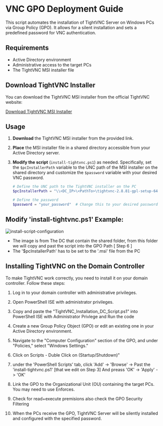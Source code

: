 # VNC GPO Deployment Guide

This script automates the installation of TightVNC Server on Windows PCs via Group Policy (GPO). It allows for a silent installation and sets a predefined password for VNC authentication.

## Requirements

- Active Directory environment
- Administrative access to the target PCs
- The TightVNC MSI installer file

## Download TightVNC Installer

You can download the TightVNC MSI installer from the official TightVNC website:

[Download TightVNC MSI Installer](https://www.tightvnc.com/download.php)

## Usage

1. **Download** the TightVNC MSI installer from the provided link.

2. **Place** the MSI installer file in a shared directory accessible from your Active Directory server.

3. **Modify the script** (`install-tightvnc.ps1`) as needed. Specifically, set the `$pcInstallerPath` variable to the UNC path of the MSI installer on the shared directory and customize the `$password` variable with your desired VNC password.

   ```powershell
   # Define the UNC path to the TightVNC installer on the PC
   $pcInstallerPath = "\\<DC_IP>\<PathTo>\tightvnc-2.8.81-gpl-setup-64bit.msi"   # Change this to your desired IP + Path

   # Define the password
   $password = "your_password"  # Change this to your desired password

## Modify 'install-tightvnc.ps1' Example: 
![install-script-configuration](https://github.com/DorArlaki/Remote-TightVNC-Installer/assets/107101354/5eff632f-bd92-4b99-a3ec-7faaebad524f)


   - The image is from The DC that contain the shared folder, from this folder we will copy and past the script into the GPO Path [ Step 6 ] 
   - The '$pcInstallerPath' has to be set to the '.msi' file from the PC


## Installing TightVNC on the Domain Controller

To make TightVNC work correctly, you need to install it on your domain controller. Follow these steps:

1. Log in to your domain controller with administrative privileges.

2. Open PowerShell ISE with administrator privileges.

3. Copy and paste the "TightVNC_Installation_DC_Script.ps1" into PowerShell ISE with Administrator Privlege and Run the code

4. Create a new Group Policy Object (GPO) or edit an existing one in your Active Directory environment.

5. Navigate to the "Computer Configuration" section of the GPO, and under "Policies," select "Windows Settings."

6. Click on Scripts - Duble Click on (Startup/Shutdown)"

7. under the 'PowerShell Scripts' tab, click 'Add' -> 'Browse' -> Past the 'install-tightvnc.ps1' [that we edit on Step 3] And preass 'OK' -> 'Apply' -> 'OK' 

9. Link the GPO to the Organizational Unit (OU) containing the target PCs. You may need to use Enforces.

10. Check for read+execute premisions also check the GPO Security Filtering 

11. When the PCs receive the GPO, TightVNC Server will be silently installed and configured with the specified password.
